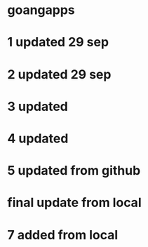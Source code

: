 # goangapps
# 1 updated 29 sep 
# 2 updated 29 sep 
# 3 updated
# 4 updated
# 5 updated from github
# final update from local
# 7 added from local
